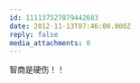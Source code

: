 ```yaml
---
id: 111137527879442683
date: 2012-11-13T07:46:00.000Z
reply: false
media_attachments: 0
---
```


智商是硬伤！！ ​​​​


